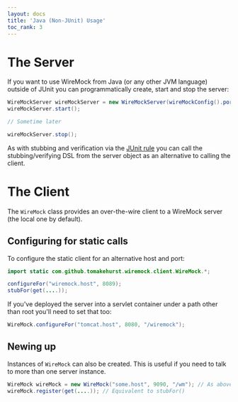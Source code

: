 ```yaml
---
layout: docs
title: 'Java (Non-JUnit) Usage'
toc_rank: 3
---
```


The Server
==========

If you want to use WireMock from Java (or any other JVM language)
outside of JUnit you can programmatically create, start and stop the
server:

```java
WireMockServer wireMockServer = new WireMockServer(wireMockConfig().port(8089)); //No-args constructor will start on port 8080, no HTTPS
wireMockServer.start();

// Sometime later

wireMockServer.stop();
```

As with stubbing and verification via the [JUnit rule](/docs/junit-rule) you can call the
stubbing/verifying DSL from the server object as an alternative to
calling the client.

The Client
==========

The `WireMock` class provides an over-the-wire client to a WireMock
server (the local one by default).

Configuring for static calls
----------------------------

To configure the static client for an alternative host and port:

```java
import static com.github.tomakehurst.wiremock.client.WireMock.*;

configureFor("wiremock.host", 8089);
stubFor(get(....));
```

If you've deployed the server into a servlet container under a path
other than root you'll need to set that too:

```java
WireMock.configureFor("tomcat.host", 8080, "/wiremock");
```

Newing up
---------

Instances of `WireMock` can also be created. This is useful if you need
to talk to more than one server instance.

```java
WireMock wireMock = new WireMock("some.host", 9090, "/wm"); // As above, 3rd param is for non-root servlet deployments
wireMock.register(get(....)); // Equivalent to stubFor()
```
